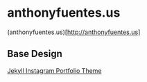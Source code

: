 
# anthonyfuentes.us
(anthonyfuentes.us)[http://anthonyfuentes.us]

## Base Design
[Jekyll Instagram Portfolio
Theme](https://github.com/portfolio-central/jekyll-instagram-portfolio-theme)
